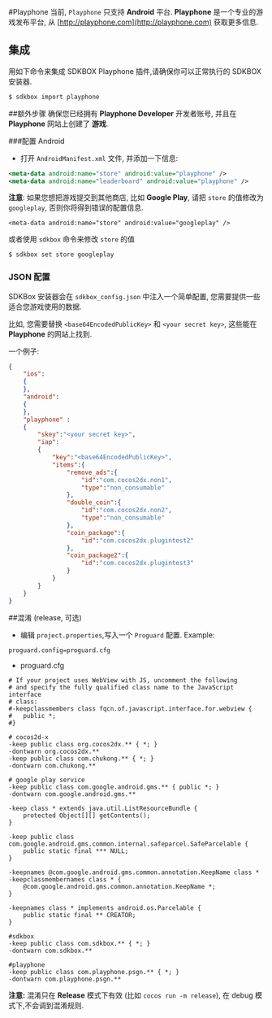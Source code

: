 <!--
Include Base: /Users/jtsm/Chukong-Inc/en/src/playphone/v3-cpp
-->

#Playphone
当前, `Playphone` 只支持 __Android__ 平台.  __Playphone__ 是一个专业的游戏发布平台, 从 [http://playphone.com](http://playphone.com) 获取更多信息.

## 集成
用如下命令来集成 SDKBOX Playphone 插件,请确保你可以正常执行的 SDKBOX 安装器.
```bash
$ sdkbox import playphone
```

##额外步骤
确保您已经拥有 __Playphone Developer__ 开发者账号, 并且在 __Playphone__ 网站上创建了 __游戏__.

###配置 Android
* 打开 `AndroidManifest.xml` 文件, 并添加一下信息:

```xml
<meta-data android:name="store" android:value="playphone" />
<meta-data android:name="leaderboard" android:value="playphone" />
```

  __注意__: 
  如果您想把游戏提交到其他商店, 比如 __Google Play__, 请把 `store` 的值修改为 `googleplay`, 否则你将得到错误的配置信息.

  `<meta-data android:name="store" android:value="googleplay" />`
  
  或者使用 `sdkbox` 命令来修改 `store` 的值
  ```bash
  $ sdkbox set store googleplay
  ```

### JSON 配置
SDKBox 安装器会在 `sdkbox_config.json` 中注入一个简单配置, 您需要提供一些适合您游戏使用的数据.

比如, 您需要替换 `<base64EncodedPublicKey>` 和 `<your secret key>`, 这些能在 __Playphone__ 的网站上找到.

一个例子:
```json
{
    "ios":
    {
    },
    "android":
    {
    },
    "playphone" :
    {
        "skey":"<your secret key>",
        "iap":
        {
            "key":"<base64EncodedPublicKey>",
            "items":{
                "remove_ads":{
                    "id":"com.cocos2dx.non1",
                    "type":"non_consumable"
                },
                "double_coin":{
                    "id":"com.cocos2dx.non2",
                    "type":"non_consumable"
                },
                "coin_package":{
                    "id":"com.cocos2dx.plugintest2"
                },
                "coin_package2":{
                    "id":"com.cocos2dx.plugintest3"
                }
            }
        }
    }
}
```

##混淆 (release, 可选)

* 编辑 `project.properties`,写入一个 `Proguard` 配置. Example:

```
proguard.config=proguard.cfg
```

* proguard.cfg

```
# If your project uses WebView with JS, uncomment the following
# and specify the fully qualified class name to the JavaScript interface
# class:
#-keepclassmembers class fqcn.of.javascript.interface.for.webview {
#   public *;
#}

# cocos2d-x
-keep public class org.cocos2dx.** { *; }
-dontwarn org.cocos2dx.**
-keep public class com.chukong.** { *; }
-dontwarn com.chukong.**

# google play service
-keep public class com.google.android.gms.** { public *; }
-dontwarn com.google.android.gms.**

-keep class * extends java.util.ListResourceBundle {
    protected Object[][] getContents();
}

-keep public class com.google.android.gms.common.internal.safeparcel.SafeParcelable {
    public static final *** NULL;
}

-keepnames @com.google.android.gms.common.annotation.KeepName class *
-keepclassmembernames class * {
    @com.google.android.gms.common.annotation.KeepName *;
}

-keepnames class * implements android.os.Parcelable {
    public static final ** CREATOR;
}

#sdkbox
-keep public class com.sdkbox.** { *; }
-dontwarn com.sdkbox.**

#playphone
-keep public class com.playphone.psgn.** { *; }
-dontwarn com.playphone.psgn.**
```

 __注意:__ 混淆只在 __Release__ 模式下有效 (比如 `cocos run -m release`), 在 debug 模式下,不会调到混淆规则.
 